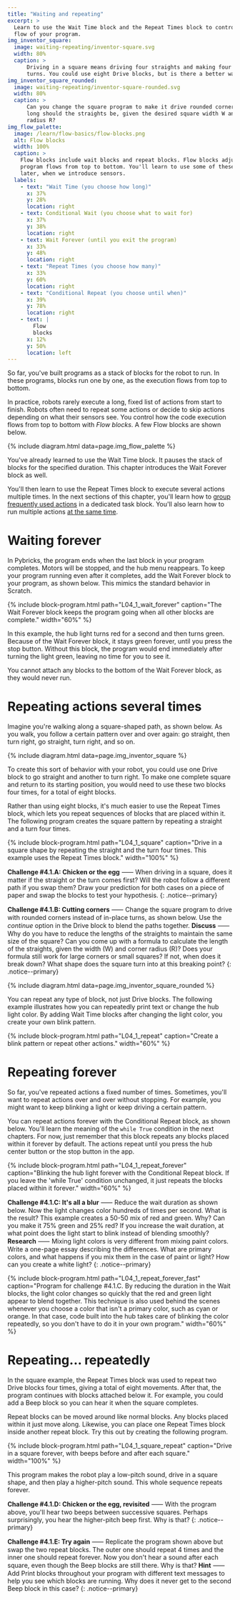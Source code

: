 ```yaml
---
title: "Waiting and repeating"
excerpt: >
  Learn to use the Wait Time block and the Repeat Times block to control the
  flow of your program.
img_inventor_square:
  image: waiting-repeating/inventor-square.svg
  width: 80%
  caption: >
      Driving in a square means driving four straights and making four 90-degree
      turns. You could use eight Drive blocks, but is there a better way?
img_inventor_square_rounded:
  image: waiting-repeating/inventor-square-rounded.svg
  width: 80%
  caption: >
      Can you change the square program to make it drive rounded corners? How
      long should the straights be, given the desired square width W and corner
      radius R?
img_flow_palette:
  image: /learn/flow-basics/flow-blocks.png
  alt: Flow blocks
  width: 100%
  caption: >
    Flow blocks include wait blocks and repeat blocks. Flow blocks adjust how your
    program flows from top to bottom. You'll learn to use some of these blocks
    later, when we introduce sensors.
  labels:
    - text: "Wait Time (you choose how long)"
      x: 37%
      y: 28%
      location: right
    - text: Conditional Wait (you choose what to wait for)
      x: 37%
      y: 38%
      location: right
    - text: Wait Forever (until you exit the program)
      x: 33%
      y: 48%
      location: right
    - text: "Repeat Times (you choose how many)"
      x: 33%
      y: 60%
      location: right
    - text: "Conditional Repeat (you choose until when)"
      x: 39%
      y: 78%
      location: right
    - text: |
        Flow
        blocks
      x: 12%
      y: 50%
      location: left
---
```


So far, you've built programs as a stack of blocks for the robot to run.
In these programs, blocks run one by one, as the execution flows from top to bottom.

In practice, robots rarely execute a long, fixed list of actions from start to
finish. Robots often need to repeat some actions or decide to skip actions
depending on what their sensors see. You control how the code execution flows
from top to bottom with _Flow blocks_. A few Flow blocks are shown
below.

{% include diagram.html data=page.img_flow_palette %}

You've already learned to use the Wait Time block. It pauses the stack of blocks for
the specified duration. This chapter introduces the Wait Forever block as well.

You'll then learn to use the Repeat Times block to execute several actions
multiple times. In the next sections of this chapter, you'll learn how to
[group frequently used actions](/learn/flow-basics/tasks-functions/)
in a dedicated task block. You'll also learn how to run multiple actions [at
the same time](/learn/flow-basics/multitasking/).

# Waiting forever

In Pybricks, the program ends when the last block in your program completes.
Motors will be stopped, and the hub menu reappears. To keep your program
running even after it completes, add the Wait Forever block to your program, as
shown below. This mimics the standard behavior in Scratch.

{% include block-program.html
path="L04_1_wait_forever"
caption="The Wait Forever block keeps the program going when all other blocks are complete."
width="60%"
%}

In this example, the hub light turns red for a second and then turns green.
Because of the Wait Forever block, it stays green forever, until you press
the stop button. Without this block, the program would end immediately after
turning the light green, leaving no time for you to see it.

You cannot attach any blocks to the bottom of the Wait Forever block, as they
would never run.

# Repeating actions several times

Imagine you're walking along a square-shaped path, as shown below. As you walk,
you follow a certain pattern over and over again: go straight, then turn right,
go straight, turn right, and so on.

{% include diagram.html data=page.img_inventor_square %}

To create this sort of behavior with your robot, you could use one Drive block
to go straight and another to turn right. To make one complete square and return
to its starting position, you would need to use these two blocks four times, for
a total of eight blocks.

Rather than using eight blocks, it's much easier to use the Repeat Times block, which
lets you repeat sequences of blocks that are placed within it. The following
program creates the square pattern by repeating a straight and a turn four
times.

{% include block-program.html
path="L04_1_square"
caption="Drive in a square shape by repeating the straight and the turn four times. This example uses the Repeat Times block."
width="100%"
%}

**Challenge #4.1.A: Chicken or the egg** ⸺ When driving in a square, does it
matter if the straight or the turn comes first? Will the robot follow a
different path if you swap them? Draw your prediction for both cases on a piece of paper and
swap the blocks to test your hypothesis.
{: .notice--primary}

**Challenge #4.1.B: Cutting corners** ⸺ Change the square program to drive
with rounded corners instead of in-place turns, as shown below. Use the
_continue_ option in the Drive block to blend the paths together. **Discuss** ⸺
Why do you have to reduce the lengths of the straights to maintain the same
size of the square? Can you come up with a formula to calculate the length of
the straights, given the width (W) and corner radius (R)? Does your formula
still work for large corners or small squares? If not, when does it break down?
What shape does the square turn into at this breaking point?
{: .notice--primary}

{% include diagram.html data=page.img_inventor_square_rounded %}

You can repeat any type of block, not just Drive blocks. The following example
illustrates how you can repeatedly print text or change the hub light color. By
adding Wait Time blocks after changing the light color, you create your own blink
pattern.

{% include block-program.html
path="L04_1_repeat"
caption="Create a blink pattern or repeat other actions."
width="60%"
%}

# Repeating forever

So far, you've repeated actions a fixed number of times. Sometimes, you'll want to repeat
actions over and over without stopping. For example, you might want to keep blinking
a light or keep driving a certain pattern.

You can repeat actions forever with the Conditional Repeat block, as shown below.
You'll learn the meaning of the ``while True`` condition in the next chapters. For
now, just remember that this block repeats any blocks placed within it forever by default.
The actions repeat until you press the hub center button or the stop button in the app.

{% include block-program.html
path="L04_1_repeat_forever"
caption="Blinking the hub light forever with the Conditional Repeat block.
         If you leave the 'while True' condition unchanged, it just
         repeats the blocks placed within it forever."
width="60%"
%}

**Challenge #4.1.C: It's all a blur** ⸺ Reduce the wait duration as shown
below. Now the light changes color hundreds of times per second. What is the
result? This example creates a 50-50 mix of red and green. Why? Can you make it
75% green and 25% red? If you increase the wait duration, at what point does
the light start to blink instead of blending smoothly? **Research** ⸺ Mixing
 light colors is very different from mixing paint colors. Write a one-page
essay describing the differences. What are primary colors, and what happens if
you mix them in the case of paint or light? How can you create a white light?
{: .notice--primary}

{% include block-program.html
path="L04_1_repeat_forever_fast"
caption="Program for challenge #4.1.C. By reducing the duration in the Wait
blocks, the light color changes so quickly that the red and green light appear
to blend together. This technique is also used behind the scenes whenever you
choose a color that isn't a primary color, such as cyan or orange. In that case,
code built into the hub takes care of blinking the color repeatedly, so you don't have to do
it in your own program."
width="60%"
%}

# Repeating... repeatedly

In the square example, the Repeat Times block was used to repeat two Drive blocks four
times, giving a total of eight movements. After that, the program continues with
blocks attached below it. For example, you could add a Beep block so you can
hear it when the square completes.

Repeat blocks can be moved around like normal blocks. Any blocks placed within
it just move along. Likewise, you can place one Repeat Times block inside
another repeat block. Try this out by creating the following program.

{% include block-program.html
path="L04_1_square_repeat"
caption="Drive in a square forever, with beeps before and after each square."
width="100%"
%}

This program makes the robot play a low-pitch sound, drive in a square shape, and then
play a higher-pitch sound. This whole sequence repeats forever.

**Challenge #4.1.D: Chicken or the egg, revisited** ⸺ With the program above,
you'll hear two beeps between successive squares. Perhaps surprisingly, you
hear the higher-pitch beep first. Why is that?
{: .notice--primary}

**Challenge #4.1.E: Try again** ⸺ Replicate the program shown above but 
swap the two repeat blocks. The outer one should repeat 4 times and the inner
one should repeat forever. Now you don't hear a sound after each square, even
though the Beep blocks are still there. Why is that? **Hint** ⸺ Add Print
blocks throughout your program with different text messages to help you see which
blocks are running. Why does it never get to the second Beep block in this case?
{: .notice--primary}
